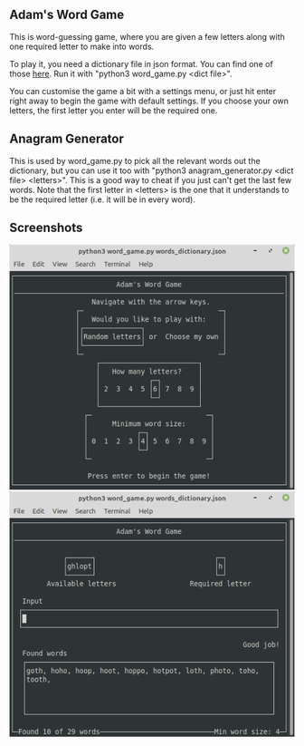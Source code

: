 ## Adam's Word Game
This is word-guessing game, where you are given a few letters along with
one required letter to make into words. 

To play it, you need a dictionary file in json format. You can find one of
those [here](https://github.com/dwyl/english-words/blob/master/words_dictionary.json). Run it with "python3 word\_game.py \<dict file\>".

You can customise the game a bit with a settings menu, or just hit
enter right away to begin the game with default settings. If you choose your
own letters, the first letter you enter will be the required one.

## Anagram Generator
This is used by word\_game.py to pick all the relevant words out the dictionary, but you can use it too with "python3 anagram\_generator.py \<dict file\> \<letters\>". This is a good way to cheat if you just can't get the last few words. Note that the first letter in \<letters\> is the one that it understands to be the required letter (i.e. it will be in every word).

## Screenshots
![Screenshot of the settings screen](screenshot1.png)
![Screenshot of the main game screen](screenshot2.png)

